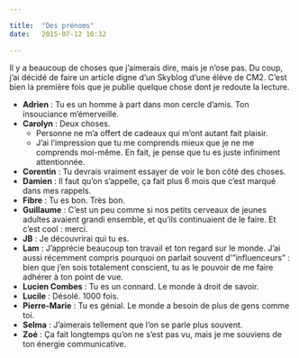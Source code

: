 ```yaml
---

title:  "Des prénoms"
date:   2015-07-12 16:32

---
```


Il y a beaucoup de choses que j’aimerais dire, mais je n’ose pas. Du coup, j’ai décidé de faire un article digne d’un Skyblog d’une élève de CM2. C’est bien la première fois que je publie quelque chose dont je redoute la lecture.

* **Adrien** : Tu es un homme à part dans mon cercle d’amis. Ton insouciance m’émerveille.
* **Carolyn** : Deux choses.
	* Personne ne m’a offert de cadeaux qui m’ont autant fait plaisir. 
	* J’ai l’impression que tu me comprends mieux que je ne me comprends moi-même. En fait, je pense que tu es juste infiniment attentionnée.
* **Corentin** : Tu devrais vraiment essayer de voir le bon côté des choses.
* **Damien** : Il faut qu’on s’appelle, ça fait plus 6 mois que c’est marqué dans mes rappels.
* **Fibre** : Tu es bon. Très bon.
* **Guillaume** : C’est un peu comme si nos petits cerveaux de jeunes adultes avaient grandi ensemble, et qu’ils continuaient de le faire. Et c’est cool : merci.
* **JB** : Je découvrirai qui tu es.
* **Lam** : J’apprécie beaucoup ton travail et ton regard sur le monde. J’ai aussi récemment compris pourquoi on parlait souvent d’”influenceurs” : bien que j’en sois totalement conscient, tu as le pouvoir de me faire adhérer à ton point de vue.
* **Lucien Combes** : Tu es un connard. Le monde à droit de savoir.
* **Lucile** : Désolé. 1000 fois.
* **Pierre-Marie** : Tu es génial. Le monde a besoin de plus de gens comme toi.
* **Selma** : J’aimerais tellement que l’on se parle plus souvent.
* **Zoé** : Ça fait longtemps qu’on ne s’est pas vu, mais je me souviens de ton énergie communicative.